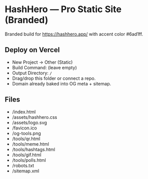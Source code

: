 # HashHero — Pro Static Site (Branded)

Branded build for https://hashhero.app/ with accent color #6ad1ff.

## Deploy on Vercel
- New Project → Other (Static)
- Build Command: (leave empty)
- Output Directory: `/`
- Drag/drop this folder or connect a repo.
- Domain already baked into OG meta + sitemap.

## Files
- /index.html
- /assets/hashhero.css
- /assets/logo.svg
- /favicon.ico
- /og-tools.png
- /tools/qr.html
- /tools/meme.html
- /tools/hashtags.html
- /tools/gif.html
- /tools/polls.html
- /robots.txt
- /sitemap.xml
